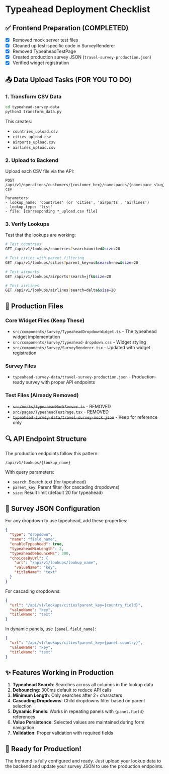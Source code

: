 # Typeahead Deployment Checklist

## ✅ Frontend Preparation (COMPLETED)
- [x] Removed mock server test files
- [x] Cleaned up test-specific code in SurveyRenderer
- [x] Removed TypeaheadTestPage 
- [x] Created production survey JSON (`travel-survey-production.json`)
- [x] Verified widget registration

## 📤 Data Upload Tasks (FOR YOU TO DO)

### 1. Transform CSV Data
```bash
cd typeahead-survey-data
python3 transform_data.py
```
This creates:
- `countries_upload.csv`
- `cities_upload.csv`
- `airports_upload.csv`
- `airlines_upload.csv`

### 2. Upload to Backend
Upload each CSV file via the API:
```
POST /api/v1/operations/customers/{customer_hex}/namespaces/{namespace_slug}/lookups/upload-csv

Parameters:
- lookup_name: 'countries' (or 'cities', 'airports', 'airlines')
- lookup_type: 'list'
- file: [corresponding *_upload.csv file]
```

### 3. Verify Lookups
Test that the lookups are working:
```bash
# Test countries
GET /api/v1/lookups/countries?search=united&size=20

# Test cities with parent filtering
GET /api/v1/lookups/cities?parent_key=us&search=new&size=20

# Test airports
GET /api/v1/lookups/airports?search=jfk&size=20

# Test airlines
GET /api/v1/lookups/airlines?search=delta&size=20
```

## 🚀 Production Files

### Core Widget Files (Keep These)
- `src/components/Survey/TypeaheadDropdownWidget.ts` - The typeahead widget implementation
- `src/components/Survey/typeahead-dropdown.css` - Widget styling
- `src/components/Survey/SurveyRenderer.tsx` - Updated with widget registration

### Survey Files
- `typeahead-survey-data/travel-survey-production.json` - Production-ready survey with proper API endpoints

### Test Files (Already Removed)
- ~~`src/mocks/typeaheadMockServer.ts`~~ - REMOVED
- ~~`src/pages/TypeaheadTestPage.tsx`~~ - REMOVED
- ~~`typeahead-survey-data/travel-survey-mock.json`~~ - Keep for reference only

## 🔍 API Endpoint Structure

The production endpoints follow this pattern:
```
/api/v1/lookups/{lookup_name}
```

With query parameters:
- `search`: Search text (for typeahead)
- `parent_key`: Parent filter (for cascading dropdowns)
- `size`: Result limit (default 20 for typeahead)

## 📝 Survey JSON Configuration

For any dropdown to use typeahead, add these properties:
```json
{
  "type": "dropdown",
  "name": "field_name",
  "enableTypeahead": true,
  "typeaheadMinLength": 2,
  "typeaheadDebounceMs": 300,
  "choicesByUrl": {
    "url": "/api/v1/lookups/lookup_name",
    "valueName": "key",
    "titleName": "text"
  }
}
```

For cascading dropdowns:
```json
{
  "url": "/api/v1/lookups/cities?parent_key={country_field}",
  "valueName": "key",
  "titleName": "text"
}
```

In dynamic panels, use `{panel.field_name}`:
```json
{
  "url": "/api/v1/lookups/cities?parent_key={panel.country}",
  "valueName": "key",
  "titleName": "text"
}
```

## ✨ Features Working in Production

1. **Typeahead Search**: Searches across all columns in the lookup data
2. **Debouncing**: 300ms default to reduce API calls
3. **Minimum Length**: Only searches after 2+ characters
4. **Cascading Dropdowns**: Child dropdowns filter based on parent selection
5. **Dynamic Panels**: Works in repeating panels with `{panel.field}` references
6. **Value Persistence**: Selected values are maintained during form navigation
7. **Validation**: Proper validation with required fields

## 🎉 Ready for Production!

The frontend is fully configured and ready. Just upload your lookup data to the backend and update your survey JSON to use the production endpoints.